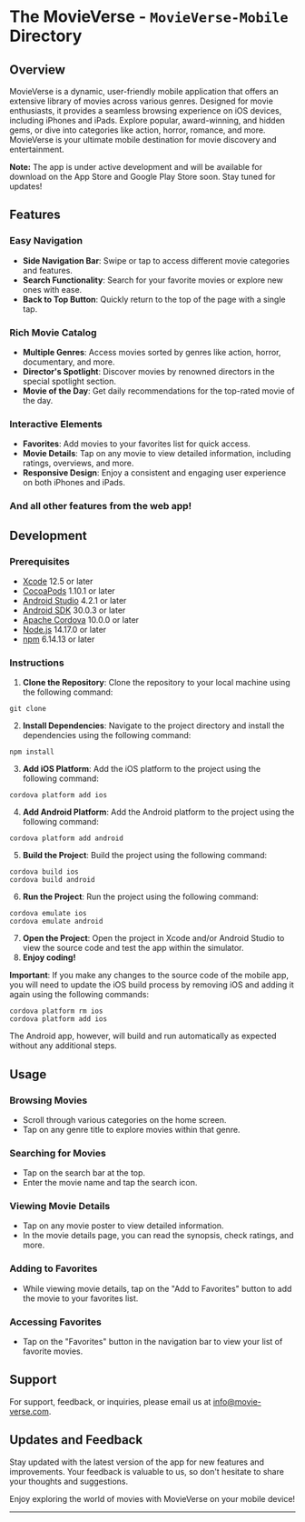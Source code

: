 # The MovieVerse - `MovieVerse-Mobile` Directory

## Overview

MovieVerse is a dynamic, user-friendly mobile application that offers an extensive library of movies across various genres. Designed for movie enthusiasts, it provides a seamless browsing experience on iOS devices, including iPhones and iPads. Explore popular, award-winning, and hidden gems, or dive into categories like action, horror, romance, and more. MovieVerse is your ultimate mobile destination for movie discovery and entertainment.

**Note:** The app is under active development and will be available for download on the App Store and Google Play Store soon. Stay tuned for updates!

## Features

### Easy Navigation
- **Side Navigation Bar**: Swipe or tap to access different movie categories and features.
- **Search Functionality**: Search for your favorite movies or explore new ones with ease.
- **Back to Top Button**: Quickly return to the top of the page with a single tap.

### Rich Movie Catalog
- **Multiple Genres**: Access movies sorted by genres like action, horror, documentary, and more.
- **Director's Spotlight**: Discover movies by renowned directors in the special spotlight section.
- **Movie of the Day**: Get daily recommendations for the top-rated movie of the day.

### Interactive Elements
- **Favorites**: Add movies to your favorites list for quick access.
- **Movie Details**: Tap on any movie to view detailed information, including ratings, overviews, and more.
- **Responsive Design**: Enjoy a consistent and engaging user experience on both iPhones and iPads.

### And all other features from the web app!

## Development

### Prerequisites
- [Xcode](https://developer.apple.com/xcode/) 12.5 or later
- [CocoaPods](https://cocoapods.org/) 1.10.1 or later
- [Android Studio](https://developer.android.com/studio) 4.2.1 or later
- [Android SDK](https://developer.android.com/studio#downloads) 30.0.3 or later
- [Apache Cordova](https://cordova.apache.org/) 10.0.0 or later
- [Node.js](https://nodejs.org/en/) 14.17.0 or later
- [npm](https://www.npmjs.com/) 6.14.13 or later

### Instructions
1. **Clone the Repository**: Clone the repository to your local machine using the following command:
```
git clone
```
2. **Install Dependencies**: Navigate to the project directory and install the dependencies using the following command:
```
npm install
```
3. **Add iOS Platform**: Add the iOS platform to the project using the following command:
```
cordova platform add ios
```
4. **Add Android Platform**: Add the Android platform to the project using the following command:
```
cordova platform add android
```
5. **Build the Project**: Build the project using the following command:
```
cordova build ios
cordova build android
```
6. **Run the Project**: Run the project using the following command:
```
cordova emulate ios
cordova emulate android
```
7. **Open the Project**: Open the project in Xcode and/or Android Studio to view the source code and test the app within the simulator.
8. **Enjoy coding!**

**Important**: If you make any changes to the source code of the mobile app, you will need to update the iOS build process by removing iOS and adding it again using the following commands:
```
cordova platform rm ios
cordova platform add ios
```
The Android app, however, will build and run automatically as expected without any additional steps.

## Usage

### Browsing Movies
- Scroll through various categories on the home screen.
- Tap on any genre title to explore movies within that genre.

### Searching for Movies
- Tap on the search bar at the top.
- Enter the movie name and tap the search icon.

### Viewing Movie Details
- Tap on any movie poster to view detailed information.
- In the movie details page, you can read the synopsis, check ratings, and more.

### Adding to Favorites
- While viewing movie details, tap on the "Add to Favorites" button to add the movie to your favorites list.

### Accessing Favorites
- Tap on the "Favorites" button in the navigation bar to view your list of favorite movies.

## Support

For support, feedback, or inquiries, please email us at [info@movie-verse.com](mailto:info@movie-verse.com).

## Updates and Feedback

Stay updated with the latest version of the app for new features and improvements. Your feedback is valuable to us, so don't hesitate to share your thoughts and suggestions.

Enjoy exploring the world of movies with MovieVerse on your mobile device!

---
